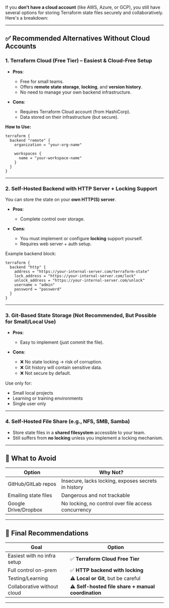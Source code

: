 If you **don’t have a cloud account** (like AWS, Azure, or GCP), you still have several options for storing Terraform state files securely and collaboratively. Here's a breakdown:

---

## ✅ Recommended Alternatives Without Cloud Accounts

### 1. **Terraform Cloud (Free Tier) – Easiest & Cloud-Free Setup**

* **Pros**:

  * Free for small teams.
  * Offers **remote state storage**, **locking**, and **version history**.
  * No need to manage your own backend infrastructure.
* **Cons**:

  * Requires Terraform Cloud account (from HashiCorp).
  * Data stored on their infrastructure (but secure).

**How to Use:**

```hcl
terraform {
  backend "remote" {
    organization = "your-org-name"

    workspaces {
      name = "your-workspace-name"
    }
  }
}
```

---

### 2. **Self-Hosted Backend with HTTP Server + Locking Support**

You can store the state on your **own HTTP(S) server**.

* **Pros**:

  * Complete control over storage.
* **Cons**:

  * You must implement or configure **locking** support yourself.
  * Requires web server + auth setup.

Example backend block:

```hcl
terraform {
  backend "http" {
    address = "https://your-internal-server.com/terraform-state"
    lock_address = "https://your-internal-server.com/lock"
    unlock_address = "https://your-internal-server.com/unlock"
    username = "admin"
    password = "password"
  }
}
```

---

### 3. **Git-Based State Storage (Not Recommended, But Possible for Small/Local Use)**

* **Pros**:

  * Easy to implement (just commit the file).
* **Cons**:

  * ❌ No state locking → risk of corruption.
  * ❌ Git history will contain sensitive data.
  * ❌ Not secure by default.

Use only for:

* Small local projects
* Learning or training environments
* Single user only

---

### 4. **Self-Hosted File Share (e.g., NFS, SMB, Samba)**

* Store state files in a **shared filesystem** accessible to your team.
* Still suffers from **no locking** unless you implement a locking mechanism.

---

## 🛑 What to Avoid

| Option               | Why Not?                                            |
| -------------------- | --------------------------------------------------- |
| GitHub/GitLab repos  | Insecure, lacks locking, exposes secrets in history |
| Emailing state files | Dangerous and not trackable                         |
| Google Drive/Dropbox | No locking, no control over file access concurrency |

---

## 🔐 Final Recommendations

| Goal                        | Option                                              |
| --------------------------- | --------------------------------------------------- |
| Easiest with no infra setup | ✅ **Terraform Cloud Free Tier**                     |
| Full control on-prem        | ✅ **HTTP backend with locking**                     |
| Testing/Learning            | ⚠️ **Local or Git**, but be careful                 |
| Collaborative without cloud | ⚠️ **Self-hosted file share + manual coordination** |

---
